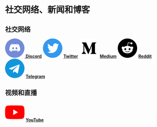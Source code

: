 # 社交网络、新闻和博客

## 社交网络

[<img src="../.gitbook/assets/discord (1).png" alt="" data-size="line"> **Discord**](https://discord.com/invite/c2world)      <img src="../.gitbook/assets/推特.png" alt="" data-size="line"> [**Twitter**](https://twitter.com/C2WORLDmeta)      <img src="../.gitbook/assets/medium.png" alt="" data-size="line"> [**Medium**](https://medium.com/@C2.WORLD)      <img src="../.gitbook/assets/reddit.png" alt="" data-size="line"> [**Reddit** ](https://reddit.com/r/C2WORLD)     <img src="../.gitbook/assets/telegram.png" alt="" data-size="line"> [**Telegram**](https://t.me/C2Worldmeta)

## 视频和直播

<img src="../.gitbook/assets/Youtube (1).png" alt="" data-size="line"> [**YouTube**](https://www.youtube.com/channel/UCnNJ9nrkb7hG2FUyMfN\_J7g)

